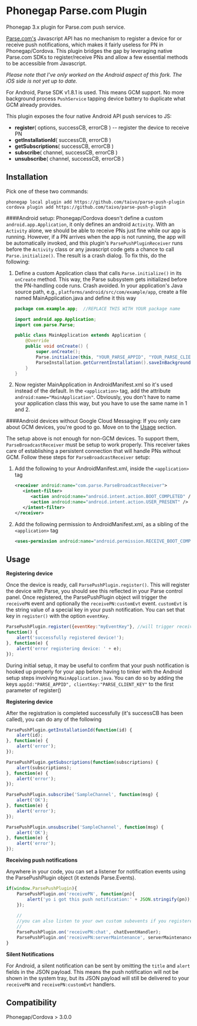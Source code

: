 Phonegap Parse.com Plugin
=========================

Phonegap 3.x plugin for Parse.com push service.

[Parse.com's](http://parse.com) Javascript API has no mechanism to register a device for or receive push notifications, which
makes it fairly useless for PN in Phonegap/Cordova. This plugin bridges the gap by leveraging native Parse.com SDKs
to register/receive PNs and allow a few essential methods to be accessible from Javascript. 

_Please note that I've only worked on the Android aspect of this fork. The iOS side is not yet up to date._

For Android, Parse SDK v1.8.1 is used. This means GCM support. No more background process `PushService` tapping 
device battery to duplicate what GCM already provides.

This plugin exposes the four native Android API push services to JS:
* **register**( options, successCB, errorCB )   -- register the device to receive PN
* **getInstallationId**( successCB, errorCB )
* **getSubscriptions**( successCB, errorCB )
* **subscribe**( channel, successCB, errorCB )
* **unsubscribe**( channel, successCB, errorCB )

Installation
------------

Pick one of these two commands:

```
phonegap local plugin add https://github.com/taivo/parse-push-plugin
cordova plugin add https://github.com/taivo/parse-push-plugin
```

####Android setup:
Phonegap/Cordova doesn't define a custom `android.app.Application`, it only defines an android `Activity`. With an `Activity` alone,
we should be able to receive PNs just fine while our app is running. However, if a PN arrives when the app is not running, 
the app will be automatically invoked, and this plugin's `ParsePushPluginReceiver` runs before the `Activity` class or any javascript code
gets a chance to call `Parse.initialize()`. The result is a crash dialog. To fix this, do the following:

1. Define a custom Application class that calls `Parse.initialize()` in its `onCreate` method. This way, the Parse
subsystem gets initialized before the PN-handling code runs. Crash avoided. In your application's Java source path, 
e.g., `platforms/android/src/com/example/app`, create a file named MainApplication.java and define it this way
    ```java
    package com.example.app;  //REPLACE THIS WITH YOUR package name

    import android.app.Application;
    import com.parse.Parse;

    public class MainApplication extends Application {
	    @Override
        public void onCreate() {
            super.onCreate();
            Parse.initialize(this, "YOUR_PARSE_APPID", "YOUR_PARSE_CLIENT_KEY");
            ParseInstallation.getCurrentInstallation().saveInBackground();
        }
    }
    ```
2. Now register MainApplication in AndroidManifest.xml so it's used instead of the default.
In the `<application>` tag, add the attribute `android:name="MainApplication"`. Obviously, you don't have
to name your application class this way, but you have to use the same name in 1 and 2.


####Android devices without Google Cloud Messaging:
If you only care about GCM devices, you're good to go. Move on to the [Usage](#usage) section. 

The setup above is not enough for non-GCM devices. To support them, `ParseBroadcastReceiver`
must be setup to work properly. This receiver takes care of establishing a persistent 
connection that will handle PNs without GCM. Follow these steps for `ParseBroadcastReceiver` setup:

1. Add the following to your AndroidManifest.xml, inside the `<application>` tag
    ```xml
    <receiver android:name="com.parse.ParseBroadcastReceiver">
       <intent-filter>
          <action android:name="android.intent.action.BOOT_COMPLETED" />
          <action android:name="android.intent.action.USER_PRESENT" />
       </intent-filter>
    </receiver>
    ```
    
2. Add the following permission to AndroidManifest.xml, as a sibling of the `<application>` tag
    ```xml
    <uses-permission android:name="android.permission.RECEIVE_BOOT_COMPLETED" />
    ```
 

Usage
-----
**Registering device**

Once the device is ready, call ```ParsePushPlugin.register()```. This will register the device with Parse, 
you should see this reflected in your Parse control panel. Once registered, the ParsePushPlugin object
will trigger the ```receivePN``` event and optionally the ```receivePN:customEvt``` event. ```customEvt``` 
is the string value of a special key in your push notification. You can set that key in ```register()``` with
the option ```eventKey```.

```javascript
ParsePushPlugin.register({eventKey:"myEventKey"}, //will trigger receivePN[pnObj.myEventKey]
function() {
	alert('successfully registered device!');
}, function(e) {
	alert('error registering device: ' + e);
});
```

During initial setup, it may be useful to confirm that your push notification is hooked up properly for your
app before having to tinker with the Android setup steps involving `MainApplication.java`. You can do so by adding the keys 
`appId:"PARSE_APPID", clientKey:"PARSE_CLIENT_KEY"` to the first parameter of register() 



**Registering device**

After the registration is completed successfully (it's successCB has been called), you can do any of the following
```javascript
ParsePushPlugin.getInstallationId(function(id) {
    alert(id);
}, function(e) {
    alert('error');
});

ParsePushPlugin.getSubscriptions(function(subscriptions) {
    alert(subscriptions);
}, function(e) {
    alert('error');
});

ParsePushPlugin.subscribe('SampleChannel', function(msg) {
    alert('OK');
}, function(e) {
    alert('error');
});

ParsePushPlugin.unsubscribe('SampleChannel', function(msg) {
    alert('OK');
}, function(e) {
    alert('error');
});
```


**Receiving push notifications**

Anywhere in your code, you can set a listener for notification events using the ParsePushPlugin object (it extends Parse.Events).
```javascript
if(window.ParsePushPlugin){
	ParsePushPlugin.on('receivePN', function(pn){
		alert('yo i got this push notification:' + JSON.stringify(pn));
	});
	
	//
	//you can also listen to your own custom subevents if you registered eventKey
	//
	ParsePushPlugin.on('receivePN:chat', chatEventHandler);
	ParsePushPlugin.on('receivePN:serverMaintenance', serverMaintenanceHandler);
}
```


**Silent Notifications**

For Android, a silent notification can be sent by omitting the `title` and `alert` fields in the
JSON payload. This means the push notification will not be shown in the system tray, but its JSON
payload will still be delivered to your `receivePN` and `receivePN:customEvt` handlers. 


Compatibility
-------------
Phonegap/Cordova > 3.0.0
